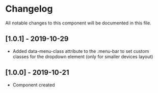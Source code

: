 # Changelog
All notable changes to this component will be documented in this file.

## [1.0.1] - 2019-10-29
- Added data-menu-class attribute to the .menu-bar to set custom classes for the dropdown element (only for smaller devices layout)

## [1.0.0] - 2019-10-21
- Component created
